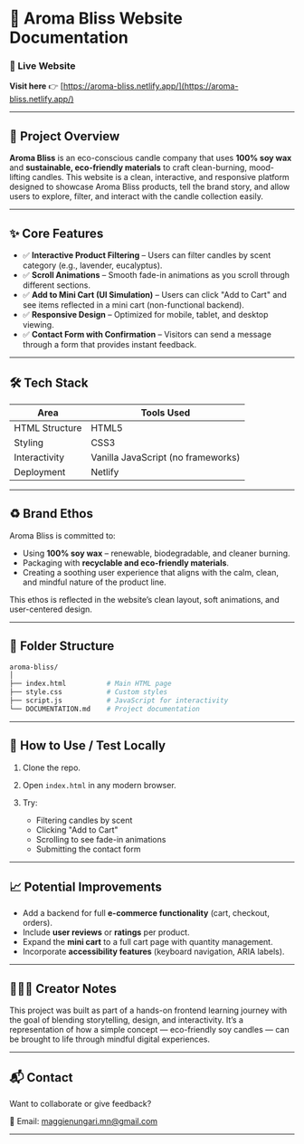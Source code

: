 # 🌿 Aroma Bliss Website Documentation

### 🔗 Live Website

**Visit here** 👉 [https://aroma-bliss.netlify.app/](https://aroma-bliss.netlify.app/)

---

## 📌 Project Overview

**Aroma Bliss** is an eco-conscious candle company that uses **100% soy wax** and **sustainable, eco-friendly materials** to craft clean-burning, mood-lifting candles. This website is a clean, interactive, and responsive platform designed to showcase Aroma Bliss products, tell the brand story, and allow users to explore, filter, and interact with the candle collection easily.

---

## ✨ Core Features

- ✅ **Interactive Product Filtering** – Users can filter candles by scent category (e.g., lavender, eucalyptus).
- ✅ **Scroll Animations** – Smooth fade-in animations as you scroll through different sections.
- ✅ **Add to Mini Cart (UI Simulation)** – Users can click "Add to Cart" and see items reflected in a mini cart (non-functional backend).
- ✅ **Responsive Design** – Optimized for mobile, tablet, and desktop viewing.
- ✅ **Contact Form with Confirmation** – Visitors can send a message through a form that provides instant feedback.

---

## 🛠️ Tech Stack

| Area           | Tools Used                         |
| -------------- | ---------------------------------- |
| HTML Structure | HTML5                              |
| Styling        | CSS3                               |
| Interactivity  | Vanilla JavaScript (no frameworks) |
| Deployment     | Netlify                            |

---

## ♻️ Brand Ethos

Aroma Bliss is committed to:

- Using **100% soy wax** – renewable, biodegradable, and cleaner burning.
- Packaging with **recyclable and eco-friendly materials**.
- Creating a soothing user experience that aligns with the calm, clean, and mindful nature of the product line.

This ethos is reflected in the website’s clean layout, soft animations, and user-centered design.

---

## 🧱 Folder Structure

```bash
aroma-bliss/
│
├── index.html          # Main HTML page
├── style.css           # Custom styles
├── script.js           # JavaScript for interactivity
└── DOCUMENTATION.md    # Project documentation
```

---

## 🧪 How to Use / Test Locally

1. Clone the repo.
2. Open `index.html` in any modern browser.
3. Try:

   - Filtering candles by scent
   - Clicking "Add to Cart"
   - Scrolling to see fade-in animations
   - Submitting the contact form

---

## 📈 Potential Improvements

- Add a backend for full **e-commerce functionality** (cart, checkout, orders).
- Include **user reviews** or **ratings** per product.
- Expand the **mini cart** to a full cart page with quantity management.
- Incorporate **accessibility features** (keyboard navigation, ARIA labels).

---

## 🙋🏽‍♀️ Creator Notes

This project was built as part of a hands-on frontend learning journey with the goal of blending storytelling, design, and interactivity. It’s a representation of how a simple concept — eco-friendly soy candles — can be brought to life through mindful digital experiences.

---

## 📬 Contact

Want to collaborate or give feedback?

📧 Email: maggienungari.mn@gmail.com

---
